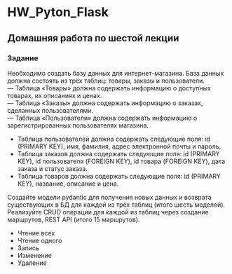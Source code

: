 # HW_Pyton_Flask

## Домашняя работа по шестой лекции

### Задание

Необходимо создать базу данных для интернет-магазина. База данных должна состоять из трёх таблиц: товары, заказы и пользователи.<br>
— Таблица «Товары» должна содержать информацию о доступных товарах, их описаниях и ценах.<br>
— Таблица «Заказы» должна содержать информацию о заказах, сделанных пользователями.<br>
— Таблица «Пользователи» должна содержать информацию о зарегистрированных пользователях магазина.
* Таблица пользователей должна содержать следующие поля: id (PRIMARY KEY), имя, фамилия, адрес электронной почты и пароль.
* Таблица заказов должна содержать следующие поля: id (PRIMARY KEY), id пользователя (FOREIGN KEY), id товара (FOREIGN KEY), дата заказа и статус заказа.
*  Таблица товаров должна содержать следующие поля: id (PRIMARY KEY), название, описание и цена.

Создайте модели pydantic для получения новых данных и возврата существующих в БД для каждой из трёх таблиц (итого шесть моделей).<br>
Реализуйте CRUD операции для каждой из таблиц через создание маршрутов, REST API (итого 15 маршрутов).
* Чтение всех
* Чтение одного
* Запись
* Изменение
* Удаление

